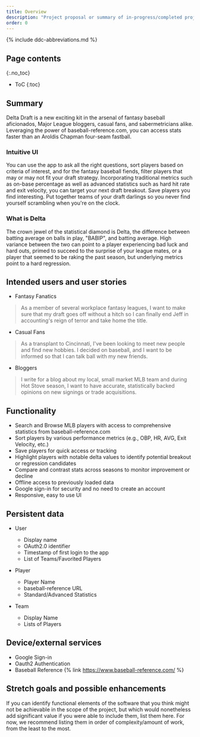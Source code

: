 ```yaml
---
title: Overview
description: "Project proposal or summary of in-progress/completed project."
order: 0
---
```


{% include ddc-abbreviations.md %}

## Page contents

{:.no_toc}

- ToC
  {:toc}

## Summary

Delta Draft is a new exciting kit in the arsenal of fantasy baseball aficionados, Major League
bloggers,
casual fans, and sabermetricians alike. Leveraging the power of baseball-reference.com, you can
access stats
faster than an Aroldis Chapman four-seam fastball.

### Intuitive UI

You can use the app to ask all the right questions, sort players based on criteria of interest, and
for the fantasy baseball fiends, filter players that may or may not fit your draft strategy.
Incorporating
traditional metrics such as on-base percentage as well as advanced statistics such as hard hit rate
and exit velocity,
you can target your next draft breakout. Save players you find interesting. Put together teams of
your draft darlings so
you never find yourself scrambling when you're on the clock.

### What is Delta

The crown jewel of the statistical diamond is Delta, the difference between batting average on balls
in play,
"BABIP", and batting average. High variance between the two can point to a player experiencing bad
luck
and hard outs, primed to succeed to the surprise of your league mates, or a player that seemed to be
raking the past season, but underlying metrics point to a hard regression.

## Intended users and user stories

* Fantasy Fanatics

> As a member of several workplace fantasy leagues, I want to make sure that my draft goes off without
> a hitch so I can finally end Jeff in accounting's reign of terror and take home the title.

* Casual Fans

> As a transplant to Cincinnati, I've been looking to meet new people and find new hobbies. I decided
> on baseball, and I want to be informed so that I can talk ball with my new friends.

* Bloggers

> I write for a blog about my local, small market MLB team and during Hot Stove season, I want to
> have accurate, statistically backed opinions on new signings or trade acquisitions.

## Functionality

* Search and Browse MLB players with access to comprehensive statistics from baseball-reference.com
* Sort players by various performance metrics (e.g., OBP, HR, AVG, Exit Velocity, etc.)
* Save players for quick access or tracking
* Highlight players with notable delta values to identify potential breakout or regression candidates
* Compare and contrast stats across seasons to monitor improvement or decline
* Offline access to previously loaded data
* Google sign-in for security and no need to create an account
* Responsive, easy to use UI

## Persistent data

* User
    * Display name
    * OAuth2.0 identifier
    * Timestamp of first login to the app
    * List of Teams/Favorited Players

* Player
    * Player Name
    * baseball-reference URL
    * Standard/Advanced Statistics

* Team
    * Display Name
    * Lists of Players

## Device/external services

* Google Sign-in
* Oauth2 Authentication
* Baseball Reference {% link https://www.baseball-reference.com/ %}

## Stretch goals and possible enhancements

If you can identify functional elements of the software that you think might not be achievable in
the scope of the project, but which would nonetheless add significant value if you were able to
include them, list them here. For now, we recommend listing them in order of complexity/amount of
work, from the least to the most.
